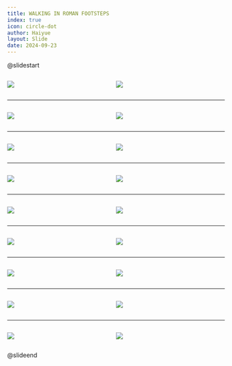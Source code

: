 ```yaml
---
title: WALKING IN ROMAN FOOTSTEPS
index: true
icon: circle-dot
author: Haiyue
layout: Slide
date: 2024-09-23
---
```

 
@slidestart

<div style="display:flex">
<div style="flex:1">

![](/reading/english/Level-Q/WALKING%20IN%20ROMAN%20FOOTSTEPS/001.webp)
</div>
<div style="flex:1">

![](/reading/english/Level-Q/WALKING%20IN%20ROMAN%20FOOTSTEPS/002.webp)
</div>
</div>

---

<div style="display:flex">
<div style="flex:1">

![](/reading/english/Level-Q/WALKING%20IN%20ROMAN%20FOOTSTEPS/003.webp)
</div>
<div style="flex:1">

![](/reading/english/Level-Q/WALKING%20IN%20ROMAN%20FOOTSTEPS/004.webp)
</div>
</div>

---

<div style="display:flex">
<div style="flex:1">

![](/reading/english/Level-Q/WALKING%20IN%20ROMAN%20FOOTSTEPS/005.webp)
</div>
<div style="flex:1">

![](/reading/english/Level-Q/WALKING%20IN%20ROMAN%20FOOTSTEPS/006.webp)
</div>
</div>

---

<div style="display:flex">
<div style="flex:1">

![](/reading/english/Level-Q/WALKING%20IN%20ROMAN%20FOOTSTEPS/007.webp)
</div>
<div style="flex:1">

![](/reading/english/Level-Q/WALKING%20IN%20ROMAN%20FOOTSTEPS/008.webp)
</div>
</div>

---

<div style="display:flex">
<div style="flex:1">

![](/reading/english/Level-Q/WALKING%20IN%20ROMAN%20FOOTSTEPS/009.webp)
</div>
<div style="flex:1">

![](/reading/english/Level-Q/WALKING%20IN%20ROMAN%20FOOTSTEPS/010.webp)
</div>
</div>

---

<div style="display:flex">
<div style="flex:1">

![](/reading/english/Level-Q/WALKING%20IN%20ROMAN%20FOOTSTEPS/011.webp)
</div>
<div style="flex:1">

![](/reading/english/Level-Q/WALKING%20IN%20ROMAN%20FOOTSTEPS/012.webp)
</div>
</div>

---

<div style="display:flex">
<div style="flex:1">

![](/reading/english/Level-Q/WALKING%20IN%20ROMAN%20FOOTSTEPS/013.webp)
</div>
<div style="flex:1">

![](/reading/english/Level-Q/WALKING%20IN%20ROMAN%20FOOTSTEPS/014.webp)
</div>
</div>

---

<div style="display:flex">
<div style="flex:1">

![](/reading/english/Level-Q/WALKING%20IN%20ROMAN%20FOOTSTEPS/015.webp)
</div>
<div style="flex:1">

![](/reading/english/Level-Q/WALKING%20IN%20ROMAN%20FOOTSTEPS/016.webp)
</div>
</div>

---

<div style="display:flex">
<div style="flex:1">

![](/reading/english/Level-Q/WALKING%20IN%20ROMAN%20FOOTSTEPS/017.webp)
</div>
<div style="flex:1">

![](/reading/english/Level-Q/WALKING%20IN%20ROMAN%20FOOTSTEPS/018.webp)
</div>
</div>

@slideend